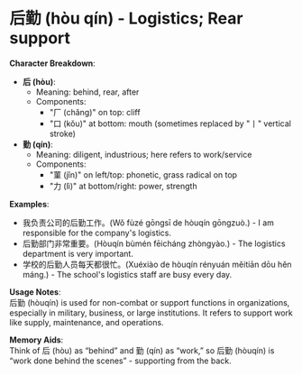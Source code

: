 # **后勤 (hòu qín) - Logistics; Rear support**

**Character Breakdown**:  
- **后 (hòu)**:
  - Meaning: behind, rear, after
  - Components:
    - "厂 (chǎng)" on top: cliff
    - "口 (kǒu)" at bottom: mouth (sometimes replaced by "丨" vertical stroke)  
- **勤 (qín)**:
  - Meaning: diligent, industrious; here refers to work/service
  - Components:
    - "菫 (jǐn)" on left/top: phonetic, grass radical on top
    - "力 (lì)" at bottom/right: power, strength

**Examples**:  
- 我负责公司的后勤工作。(Wǒ fùzé gōngsī de hòuqín gōngzuò.) - I am responsible for the company's logistics.  
- 后勤部门非常重要。(Hòuqín bùmén fēicháng zhòngyào.) - The logistics department is very important.  
- 学校的后勤人员每天都很忙。(Xuéxiào de hòuqín rényuán měitiān dōu hěn máng.) - The school's logistics staff are busy every day.

**Usage Notes**:  
后勤 (hòuqín) is used for non-combat or support functions in organizations, especially in military, business, or large institutions. It refers to support work like supply, maintenance, and operations.

**Memory Aids**:  
Think of 后 (hòu) as “behind” and 勤 (qín) as “work,” so 后勤 (hòuqín) is “work done behind the scenes” - supporting from the back.